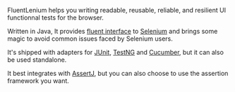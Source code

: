 FluentLenium helps you writing readable, reusable, reliable, and resilient UI functionnal tests for the browser.

Written in Java, It provides [fluent interface](http://en.wikipedia.org/wiki/Fluent_interface) to 
[Selenium](http://www.seleniumhq.org/) and brings some magic to avoid common issues faced by Selenium users.

It's shipped with adapters for [JUnit](junit.org/), [TestNG](http://testng.org/doc/index.html) and 
[Cucumber](https://cucumber.io), but it can also be used standalone.

It best integrates with [AssertJ](http://joel-costigliola.github.io/assertj/), but you can also choose to use 
the assertion framework you want.
